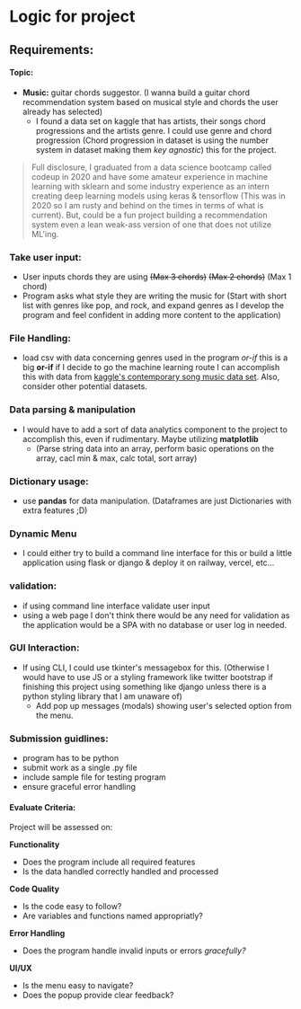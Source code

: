 # Logic for project

## Requirements:

#### Topic:
- **Music:** guitar chords suggestor. (I wanna build a guitar chord recommendation system based on musical style and chords the user already has selected)
    -  I found a data set on kaggle that has artists, their songs chord progressions and the artists genre. I could use genre and chord progression (Chord progression in dataset is using the number system in dataset making them *key agnostic*) this for the project.


>Full disclosure, I graduated from a data science bootcamp called codeup in 2020 and have some amateur experience in machine learning with sklearn and some industry experience as an intern creating deep learning models using keras & tensorflow (This was in 2020 so I am rusty and behind on the times in terms of what is current). But, could be a fun project building a recommendation system even a lean weak-ass version of one that does not utilize ML'ing.

### Take user input:
- User inputs chords they are using ~~(Max 3 chords)~~ ~~(Max 2 chords)~~ (Max 1 chord) 
- Program asks what style they are writing the music for (Start with short list with genres like pop, and rock, and expand genres as I develop the program and feel confident in adding more content to the application)

### File Handling:
- load csv with data concerning genres used in the program *or-if* this is a big **or-if** if I decide to go the machine learning route I can accomplish this with data from [kaggle's contemporary song music data set](https://www.kaggle.com/datasets/danield2255/contemporary-song-music-data). Also, consider other potential datasets.

### Data parsing & manipulation
- I would have to add a sort of data analytics component to the project to accomplish this, even if rudimentary. Maybe utilizing **matplotlib**
    - (Parse string data into an array, perform basic operations on the array, cacl min & max, calc total, sort array)

### Dictionary usage:
- use **pandas** for data manipulation. (Dataframes are just Dictionaries with extra features ;D)

### Dynamic Menu
- I could either try to build a command line interface for this or build a little application using flask or django & deploy it on railway, vercel, etc...

### validation:
- if using command line interface validate user input
- using a web page I don't think there would be any need for validation as the application would be a SPA with no database or user log in needed.

### GUI Interaction:
- If using CLI, I could use tkinter's messagebox for this. (Otherwise I would have to use JS or a styling framework like twitter bootstrap if finishing this project using something like django unless there is a python styling library that I am unaware of)
    - Add pop up messages (modals) showing user's selected option from the menu.

### Submission guidlines:
- program has to be python
- submit work as a single .py file
- include sample file for testing program
- ensure graceful error handling

#### Evaluate Criteria:
Project will be assessed on:

**Functionality**
- Does the program include all required features
- Is the data handled correctly handled and processed

**Code Quality**
- Is the code easy to follow?
- Are variables and functions named appropriatly? 

**Error Handling**
- Does the program handle invalid inputs or errors *gracefully?*

**UI/UX**
- Is the menu easy to navigate?
- Does the popup provide clear feedback?





